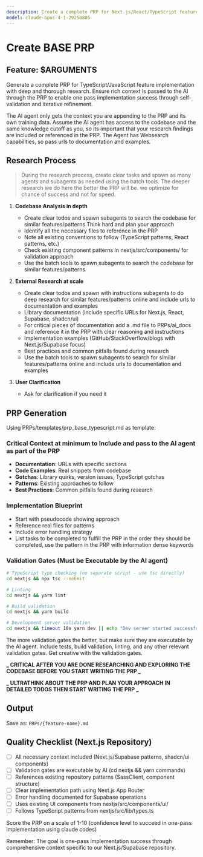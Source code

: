 ```yaml
---
description: Create a complete PRP for Next.js/React/TypeScript feature implementation within the Supabase SaaS Template repository
model: claude-opus-4-1-20250805
---
```


# Create BASE PRP

## Feature: $ARGUMENTS

Generate a complete PRP for TypeScript/JavaScript feature implementation with deep and thorough research. Ensure rich context is passed to the AI through the PRP to enable one pass implementation success through self-validation and iterative refinement.

The AI agent only gets the context you are appending to the PRP and its own training data. Assume the AI agent has access to the codebase and the same knowledge cutoff as you, so its important that your research findings are included or referenced in the PRP. The Agent has Websearch capabilities, so pass urls to documentation and examples.

## Research Process

> During the research process, create clear tasks and spawn as many agents and subagents as needed using the batch tools. The deeper research we do here the better the PRP will be. we optimize for chance of success and not for speed.

1. **Codebase Analysis in depth**

   - Create clear todos and spawn subagents to search the codebase for similar features/patterns Think hard and plan your approach
   - Identify all the necessary files to reference in the PRP
   - Note all existing conventions to follow (TypeScript patterns, React patterns, etc.)
   - Check existing component patterns in nextjs/src/components/ for validation approach
   - Use the batch tools to spawn subagents to search the codebase for similar features/patterns

2. **External Research at scale**

   - Create clear todos and spawn with instructions subagents to do deep research for similar features/patterns online and include urls to documentation and examples
   - Library documentation (include specific URLs for Next.js, React, Supabase, shadcn/ui)
   - For critical pieces of documentation add a .md file to PRPs/ai_docs and reference it in the PRP with clear reasoning and instructions
   - Implementation examples (GitHub/StackOverflow/blogs with Next.js/Supabase focus)
   - Best practices and common pitfalls found during research
   - Use the batch tools to spawn subagents to search for similar features/patterns online and include urls to documentation and examples

3. **User Clarification**
   - Ask for clarification if you need it

## PRP Generation

Using PRPs/templates/prp_base_typescript.md as template:

### Critical Context at minimum to Include and pass to the AI agent as part of the PRP

- **Documentation**: URLs with specific sections
- **Code Examples**: Real snippets from codebase
- **Gotchas**: Library quirks, version issues, TypeScript gotchas
- **Patterns**: Existing approaches to follow
- **Best Practices**: Common pitfalls found during research

### Implementation Blueprint

- Start with pseudocode showing approach
- Reference real files for patterns
- Include error handling strategy
- List tasks to be completed to fulfill the PRP in the order they should be completed, use the pattern in the PRP with information dense keywords

### Validation Gates (Must be Executable by the AI agent)

```bash
# TypeScript type checking (no separate script - use tsc directly)
cd nextjs && npx tsc --noEmit

# Linting
cd nextjs && yarn lint

# Build validation
cd nextjs && yarn build

# Development server validation
cd nextjs && timeout 10s yarn dev || echo "Dev server started successfully"
```

The more validation gates the better, but make sure they are executable by the AI agent.
Include tests, build validation, linting, and any other relevant validation gates. Get creative with the validation gates.

**_ CRITICAL AFTER YOU ARE DONE RESEARCHING AND EXPLORING THE CODEBASE BEFORE YOU START WRITING THE PRP _**

**_ ULTRATHINK ABOUT THE PRP AND PLAN YOUR APPROACH IN DETAILED TODOS THEN START WRITING THE PRP _**

## Output

Save as: `PRPs/{feature-name}.md`

## Quality Checklist (Next.js Repository)

- [ ] All necessary context included (Next.js/Supabase patterns, shadcn/ui components)
- [ ] Validation gates are executable by AI (cd nextjs && yarn commands)
- [ ] References existing repository patterns (SassClient, component structure)
- [ ] Clear implementation path using Next.js App Router
- [ ] Error handling documented for Supabase operations
- [ ] Uses existing UI components from nextjs/src/components/ui/
- [ ] Follows TypeScript patterns from nextjs/src/lib/types.ts

Score the PRP on a scale of 1-10 (confidence level to succeed in one-pass implementation using claude codes)

Remember: The goal is one-pass implementation success through comprehensive context specific to our Next.js/Supabase repository.
